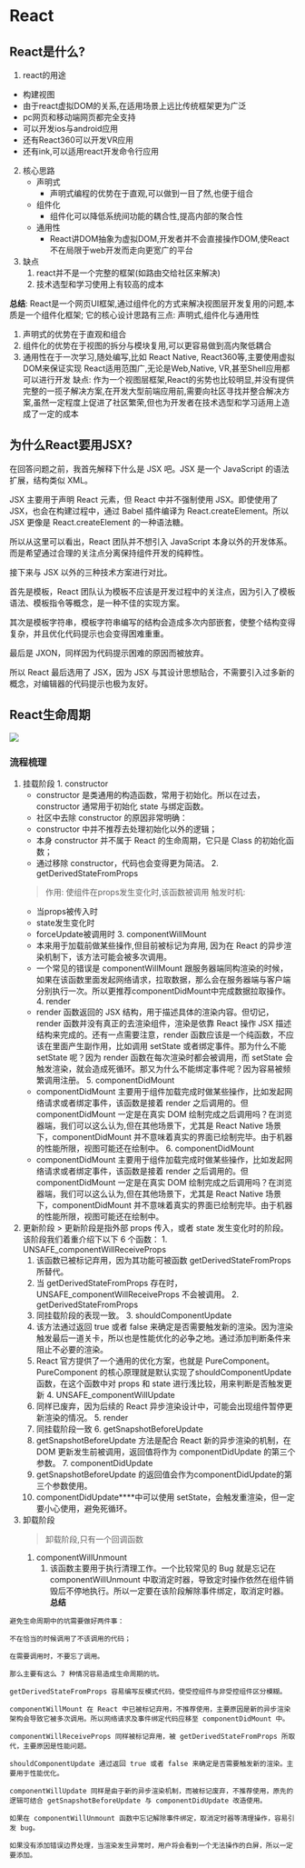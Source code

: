 # React

## React是什么?

1. react的用途
  - 构建视图
  - 由于react虚拟DOM的关系,在适用场景上远比传统框架更为广泛
  - pc网页和移动端网页都完全支持
  - 可以开发ios与android应用
  - 还有React360可以开发VR应用
  - 还有ink,可以适用react开发命令行应用
2. 核心思路
   - 声明式
     - 声明式编程的优势在于直观,可以做到一目了然,也便于组合
   - 组件化
     - 组件化可以降低系统间功能的耦合性,提高内部的聚合性
   - 通用性
     - React讲DOM抽象为虚拟DOM,开发者并不会直接操作DOM,使React不在局限于web开发而走向更宽广的平台
3. 缺点
   1. react并不是一个完整的框架(如路由交给社区来解决)
   2. 技术选型和学习使用上有较高的成本

**总结**: 
  React是一个网页UI框架,通过组件化的方式来解决视图层开发复用的问题,本质是一个组件化框架;
  它的核心设计思路有三点: 声明式,组件化与通用性
  1. 声明式的优势在于直观和组合
  2. 组件化的优势在于视图的拆分与模块复用,可以更容易做到高内聚低耦合
  3. 通用性在于一次学习,随处编写,比如 React Native, React360等,主要使用虚拟DOM来保证实现
    React适用范围广,无论是Web,Native, VR,甚至Shell应用都可以进行开发
    缺点: 作为一个视图层框架,React的劣势也比较明显,并没有提供完整的一揽子解决方案,在开发大型前端应用前,需要向社区寻找并整合解决方案,虽然一定程度上促进了社区繁荣,但也为开发者在技术选型和学习适用上造成了一定的成本

## 为什么React要用JSX?

在回答问题之前，我首先解释下什么是 JSX 吧。JSX 是一个 JavaScript 的语法扩展，结构类似 XML。

JSX 主要用于声明 React 元素，但 React 中并不强制使用 JSX。即使使用了 JSX，也会在构建过程中，通过 Babel 插件编译为 React.createElement。所以 JSX 更像是 React.createElement 的一种语法糖。

所以从这里可以看出，React 团队并不想引入 JavaScript 本身以外的开发体系。而是希望通过合理的关注点分离保持组件开发的纯粹性。

接下来与 JSX 以外的三种技术方案进行对比。

首先是模板，React 团队认为模板不应该是开发过程中的关注点，因为引入了模板语法、模板指令等概念，是一种不佳的实现方案。

其次是模板字符串，模板字符串编写的结构会造成多次内部嵌套，使整个结构变得复杂，并且优化代码提示也会变得困难重重。

最后是 JXON，同样因为代码提示困难的原因而被放弃。

所以 React 最后选用了 JSX，因为 JSX 与其设计思想贴合，不需要引入过多新的概念，对编辑器的代码提示也极为友好。

## React生命周期
<img src="./imgs/life.png" />

### 流程梳理
  1. 挂载阶段
    1. constructor
     - constructor 是类通用的构造函数，常用于初始化。所以在过去，constructor 通常用于初始化 state 与绑定函数。
     - 社区中去除 constructor 的原因非常明确：
     - constructor 中并不推荐去处理初始化以外的逻辑；
     - 本身 constructor 并不属于 React 的生命周期，它只是 Class 的初始化函数；
     - 通过移除 constructor，代码也会变得更为简洁。
    2. getDerivedStateFromProps
     > 作用: 使组件在props发生变化时,该函数被调用
     触发时机: 
      - 当props被传入时
      - state发生变化时
      - forceUpdate被调用时
    3. componentWillMount
      - 本来用于加载前做某些操作,但目前被标记为弃用, 因为在 React 的异步渲染机制下，该方法可能会被多次调用。
      - 一个常见的错误是 componentWillMount 跟服务器端同构渲染的时候，如果在该函数里面发起网络请求，拉取数据，那么会在服务器端与客户端分别执行一次。所以更推荐componentDidMount中完成数据拉取操作。
    4. render
      - render 函数返回的 JSX 结构，用于描述具体的渲染内容。但切记，render 函数并没有真正的去渲染组件，渲染是依靠 React 操作 JSX 描述结构来完成的。还有一点需要注意，render 函数应该是一个纯函数，不应该在里面产生副作用，比如调用 setState 或者绑定事件。那为什么不能 setState 呢？因为 render 函数在每次渲染时都会被调用，而 setState 会触发渲染，就会造成死循环。那又为什么不能绑定事件呢？因为容易被频繁调用注册。
    5. componentDidMount
      - componentDidMount 主要用于组件加载完成时做某些操作，比如发起网络请求或者绑定事件，该函数是接着 render 之后调用的。但 componentDidMount 一定是在真实 DOM 绘制完成之后调用吗？在浏览器端，我们可以这么认为,但在其他场景下，尤其是 React Native 场景下，componentDidMount 并不意味着真实的界面已绘制完毕。由于机器的性能所限，视图可能还在绘制中。
    6. componentDidMount
      - componentDidMount 主要用于组件加载完成时做某些操作，比如发起网络请求或者绑定事件，该函数是接着 render 之后调用的。但 componentDidMount 一定是在真实 DOM 绘制完成之后调用吗？在浏览器端，我们可以这么认为,但在其他场景下，尤其是 React Native 场景下，componentDidMount 并不意味着真实的界面已绘制完毕。由于机器的性能所限，视图可能还在绘制中。
  2. 更新阶段
    > 更新阶段是指外部 props 传入，或者 state 发生变化时的阶段。该阶段我们着重介绍下以下 6 个函数：
    1. UNSAFE_componentWillReceiveProps
       1. 该函数已被标记弃用，因为其功能可被函数 getDerivedStateFromProps 所替代。
       2. 当 getDerivedStateFromProps 存在时，UNSAFE_componentWillReceiveProps 不会被调用。
    2. getDerivedStateFromProps
       1. 同挂载阶段的表现一致。
    3. shouldComponentUpdate
       1. 该方法通过返回 true 或者 false 来确定是否需要触发新的渲染。因为渲染触发最后一道关卡，所以也是性能优化的必争之地。通过添加判断条件来阻止不必要的渲染。
       2. React 官方提供了一个通用的优化方案，也就是 PureComponent。PureComponent 的核心原理就是默认实现了shouldComponentUpdate函数，在这个函数中对 props 和 state 进行浅比较，用来判断是否触发更新
    4. UNSAFE_componentWillUpdate
       1. 同样已废弃，因为后续的 React 异步渲染设计中，可能会出现组件暂停更新渲染的情况。
    5. render
       1. 同挂载阶段一致
    6. getSnapshotBeforeUpdate
       1. getSnapshotBeforeUpdate 方法是配合 React 新的异步渲染的机制，在 DOM 更新发生前被调用，返回值将作为 componentDidUpdate 的第三个参数。
    7. componentDidUpdate
       1. getSnapshotBeforeUpdate 的返回值会作为componentDidUpdate的第三个参数使用。
       2. componentDidUpdate****中可以使用 setState，会触发重渲染，但一定要小心使用，避免死循环。
  3. 卸载阶段
     > 卸载阶段,只有一个回调函数
     1. componentWillUnmount
        1. 该函数主要用于执行清理工作。一个比较常见的 Bug 就是忘记在 componentWillUnmount 中取消定时器，导致定时操作依然在组件销毁后不停地执行。所以一定要在该阶段解除事件绑定，取消定时器。
 **总结**

    避免生命周期中的坑需要做好两件事：

    不在恰当的时候调用了不该调用的代码；

    在需要调用时，不要忘了调用。

    那么主要有这么 7 种情况容易造成生命周期的坑。

    getDerivedStateFromProps 容易编写反模式代码，使受控组件与非受控组件区分模糊。

    componentWillMount 在 React 中已被标记弃用，不推荐使用，主要原因是新的异步渲染架构会导致它被多次调用。所以网络请求及事件绑定代码应移至 componentDidMount 中。

    componentWillReceiveProps 同样被标记弃用，被 getDerivedStateFromProps 所取代，主要原因是性能问题。

    shouldComponentUpdate 通过返回 true 或者 false 来确定是否需要触发新的渲染。主要用于性能优化。

    componentWillUpdate 同样是由于新的异步渲染机制，而被标记废弃，不推荐使用，原先的逻辑可结合 getSnapshotBeforeUpdate 与 componentDidUpdate 改造使用。

    如果在 componentWillUnmount 函数中忘记解除事件绑定，取消定时器等清理操作，容易引发 bug。

    如果没有添加错误边界处理，当渲染发生异常时，用户将会看到一个无法操作的白屏，所以一定要添加。